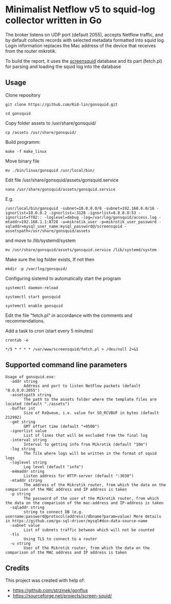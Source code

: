 # Minimalist Netflow v5 to squid-log collector written in Go

The broker listens on UDP port (default 2055), accepts Netflow traffic, and by default collects records with selected metadata formatted into squid log. Login information replaces the Mac address of the device that receives from the router mikrotik.

To build the report, it uses the [screensquid](https://sourceforge.net/projects/screen-squid/) database and its part (fetch.pl) for parsing and loading the squid log into the database

## Usage

Clone repository

`git clone https://github.com/Rid-lin/gonsquid.git`

`cd gonsquid`

Copy folder assets to /usr/share/gonsquid/

`cp /assets /usr/share/gonsquid/`

Build programm:

`make -f make_linux`

Move binary file

`mv ./bin/linux/gonsquid /usr/local/bin/`

Edit file /usr/share/gonsquid/assets/gonsquid.service

`nano /usr/share/gonsquid/assets/gonsquid.service`

E.g.

`/usr/local/bin/gonsquid -subnet=10.0.0.0/8 -subnet=192.168.0.0/16 -ignorlist=10.0.0.2 -ignorlist=:3128 -ignorlist=8.8.8.8:53 -ignorlist=ff02:: -loglevel=debug -log=/var/log/gonsquid/access.log -mtaddr=192.168.1.1:8728 -u=mikrotik_user -p=mikrotik_user_password -sqladdr=mysql_user_name:mysql_password@/screensquid -assetspath=/usr/share/gonsquid/assets`

and move to /lib/systemd/system

`mv /usr/share/gonsquid/assets/gonsquid.service /lib/systemd/system`

Make sure the log folder exists, If not then

`mkdir -p /var/log/gonsquid/`

Configuring sistemd to automatically start the program

`systemctl daemon-reload`

`systemctl start gonsquid`

`systemctl enable gonsquid`

Edit the file "fetch.pl" in accordance with the comments and recommendations.

Add a task to cron (start every 5 minutes)

`crontab -e`

`*/5 * * * * /var/www/screensquid/fetch.pl > /dev/null 2>&1`

## Supported command line parameters

```
Usage of gonsquid.exe:
  -addr string
        Address and port to listen NetFlow packets (default "0.0.0.0:2055")
  -assetspath string
        The path to the assets folder where the template files are located (default "./assets")
  -buffer int
        Size of RxQueue, i.e. value for SO_RCVBUF in bytes (default 212992)
  -gmt string
        GMT offset time (default "+0500")
  -ignorlist value
        List of lines that will be excluded from the final log
  -interval string
        Interval to getting info from Mikrotik (default "10m")
  -log string
        The file where logs will be written in the format of squid logs
  -loglevel string
        Log level (default "info")
  -m4maddr string
        Listen address for HTTP-server (default ":3030")
  -mtaddr string
        The address of the Mikrotik router, from which the data on the comparison of the MAC address and IP address is taken
  -p string
        The password of the user of the Mikrotik router, from which the data on the comparison of the mac-address and IP-address is taken
  -sqladdr string
        string to connect DB (e.g. username:password@protocol(address)/dbname?param=value) More details in https://github.com/go-sql-driver/mysql#dsn-data-source-name
  -subnet value
        List of subnets traffic between which will not be counted
  -tls
        Using TLS to connect to a router
  -u string
        User of the Mikrotik router, from which the data on the comparison of the MAC address and IP address is taken
```

## Credits

This project was created with help of:

* https://github.com/strzinek/gonflux
* https://sourceforge.net/projects/screen-squid/